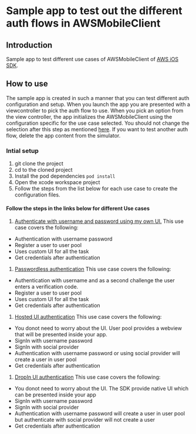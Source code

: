 # Sample app to test out the different auth flows in AWSMobileClient

## Introduction
Sample app to test different use cases of AWSMobileClient of [AWS iOS SDK](https://aws-amplify.github.io/docs/sdk/ios/authentication). 

## How to use

The sample app is created in such a manner that you can test different auth configuration and setup. When you launch the app you are presented with a viewcontroller to pick the auth flow to use.
When you pick an option from the view controller, the app initializes the AWSMobileClient using the configuration specific for the use case selected. You should not change the selection after this step as mentioned 
[here](https://aws-amplify.github.io/docs/ios/manualsetup#configure-using-an-in-memory-object). If you want to test another auth flow, delete the app content from the simulator.

### Intial setup

1. git clone the project
1. cd to the cloned project
1. Install the pod dependencies `pod install`
1. Open the xcode workspace project
1. Follow the steps from the list below for each use case to create the configuration files.


#### Follow the steps in the links below for different Use cases

1. [Authenticate with username and password using my own UI.](./Documentation/UserPoolCustomUI.md)
This use case covers the following:
* Authentication with username password
* Register a user to user pool
* Uses custom UI for all the task
* Get credentials after authentication
1. [Passwordless authentication](./Documentation/CustomAuthWithUserPool.md)
This use case covers the following:
* Authentication with username and as a second challenge the user enters a verification code. 
* Register a user to user pool
* Uses custom UI for all the task
* Get credentials after authentication
1. [Hosted UI authentication](./Documentation/HostedUI.md)
This use case covers the following:
* You donot need to worry about the UI. User pool provides a webview that will be presented inside your app.
* SignIn with username password
* SignIn with social provider
* Authentication with username password or using social provider will create a user in user pool
* Get credentials after authentication
1. [DropIn UI authentication](./Documentation/DropInUI.md)
This use case covers the following:
* You donot need to worry about the UI. The SDK provide native UI which can be presented inside your app
* SignIn with username password
* SignIn with social provider
* Authentication with username password will create a user in user pool but authenticate with social provider will not create a user
* Get credentials after authentication
